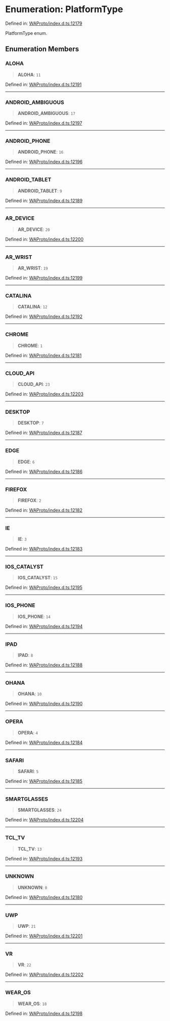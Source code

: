 # Enumeration: PlatformType

Defined in: [WAProto/index.d.ts:12179](https://github.com/Fokusdotid/Baileys/blob/58a03b5a49cf326e1050515994499cb0bb76662f/WAProto/index.d.ts#L12179)

PlatformType enum.

## Enumeration Members

### ALOHA

> **ALOHA**: `11`

Defined in: [WAProto/index.d.ts:12191](https://github.com/Fokusdotid/Baileys/blob/58a03b5a49cf326e1050515994499cb0bb76662f/WAProto/index.d.ts#L12191)

***

### ANDROID\_AMBIGUOUS

> **ANDROID\_AMBIGUOUS**: `17`

Defined in: [WAProto/index.d.ts:12197](https://github.com/Fokusdotid/Baileys/blob/58a03b5a49cf326e1050515994499cb0bb76662f/WAProto/index.d.ts#L12197)

***

### ANDROID\_PHONE

> **ANDROID\_PHONE**: `16`

Defined in: [WAProto/index.d.ts:12196](https://github.com/Fokusdotid/Baileys/blob/58a03b5a49cf326e1050515994499cb0bb76662f/WAProto/index.d.ts#L12196)

***

### ANDROID\_TABLET

> **ANDROID\_TABLET**: `9`

Defined in: [WAProto/index.d.ts:12189](https://github.com/Fokusdotid/Baileys/blob/58a03b5a49cf326e1050515994499cb0bb76662f/WAProto/index.d.ts#L12189)

***

### AR\_DEVICE

> **AR\_DEVICE**: `20`

Defined in: [WAProto/index.d.ts:12200](https://github.com/Fokusdotid/Baileys/blob/58a03b5a49cf326e1050515994499cb0bb76662f/WAProto/index.d.ts#L12200)

***

### AR\_WRIST

> **AR\_WRIST**: `19`

Defined in: [WAProto/index.d.ts:12199](https://github.com/Fokusdotid/Baileys/blob/58a03b5a49cf326e1050515994499cb0bb76662f/WAProto/index.d.ts#L12199)

***

### CATALINA

> **CATALINA**: `12`

Defined in: [WAProto/index.d.ts:12192](https://github.com/Fokusdotid/Baileys/blob/58a03b5a49cf326e1050515994499cb0bb76662f/WAProto/index.d.ts#L12192)

***

### CHROME

> **CHROME**: `1`

Defined in: [WAProto/index.d.ts:12181](https://github.com/Fokusdotid/Baileys/blob/58a03b5a49cf326e1050515994499cb0bb76662f/WAProto/index.d.ts#L12181)

***

### CLOUD\_API

> **CLOUD\_API**: `23`

Defined in: [WAProto/index.d.ts:12203](https://github.com/Fokusdotid/Baileys/blob/58a03b5a49cf326e1050515994499cb0bb76662f/WAProto/index.d.ts#L12203)

***

### DESKTOP

> **DESKTOP**: `7`

Defined in: [WAProto/index.d.ts:12187](https://github.com/Fokusdotid/Baileys/blob/58a03b5a49cf326e1050515994499cb0bb76662f/WAProto/index.d.ts#L12187)

***

### EDGE

> **EDGE**: `6`

Defined in: [WAProto/index.d.ts:12186](https://github.com/Fokusdotid/Baileys/blob/58a03b5a49cf326e1050515994499cb0bb76662f/WAProto/index.d.ts#L12186)

***

### FIREFOX

> **FIREFOX**: `2`

Defined in: [WAProto/index.d.ts:12182](https://github.com/Fokusdotid/Baileys/blob/58a03b5a49cf326e1050515994499cb0bb76662f/WAProto/index.d.ts#L12182)

***

### IE

> **IE**: `3`

Defined in: [WAProto/index.d.ts:12183](https://github.com/Fokusdotid/Baileys/blob/58a03b5a49cf326e1050515994499cb0bb76662f/WAProto/index.d.ts#L12183)

***

### IOS\_CATALYST

> **IOS\_CATALYST**: `15`

Defined in: [WAProto/index.d.ts:12195](https://github.com/Fokusdotid/Baileys/blob/58a03b5a49cf326e1050515994499cb0bb76662f/WAProto/index.d.ts#L12195)

***

### IOS\_PHONE

> **IOS\_PHONE**: `14`

Defined in: [WAProto/index.d.ts:12194](https://github.com/Fokusdotid/Baileys/blob/58a03b5a49cf326e1050515994499cb0bb76662f/WAProto/index.d.ts#L12194)

***

### IPAD

> **IPAD**: `8`

Defined in: [WAProto/index.d.ts:12188](https://github.com/Fokusdotid/Baileys/blob/58a03b5a49cf326e1050515994499cb0bb76662f/WAProto/index.d.ts#L12188)

***

### OHANA

> **OHANA**: `10`

Defined in: [WAProto/index.d.ts:12190](https://github.com/Fokusdotid/Baileys/blob/58a03b5a49cf326e1050515994499cb0bb76662f/WAProto/index.d.ts#L12190)

***

### OPERA

> **OPERA**: `4`

Defined in: [WAProto/index.d.ts:12184](https://github.com/Fokusdotid/Baileys/blob/58a03b5a49cf326e1050515994499cb0bb76662f/WAProto/index.d.ts#L12184)

***

### SAFARI

> **SAFARI**: `5`

Defined in: [WAProto/index.d.ts:12185](https://github.com/Fokusdotid/Baileys/blob/58a03b5a49cf326e1050515994499cb0bb76662f/WAProto/index.d.ts#L12185)

***

### SMARTGLASSES

> **SMARTGLASSES**: `24`

Defined in: [WAProto/index.d.ts:12204](https://github.com/Fokusdotid/Baileys/blob/58a03b5a49cf326e1050515994499cb0bb76662f/WAProto/index.d.ts#L12204)

***

### TCL\_TV

> **TCL\_TV**: `13`

Defined in: [WAProto/index.d.ts:12193](https://github.com/Fokusdotid/Baileys/blob/58a03b5a49cf326e1050515994499cb0bb76662f/WAProto/index.d.ts#L12193)

***

### UNKNOWN

> **UNKNOWN**: `0`

Defined in: [WAProto/index.d.ts:12180](https://github.com/Fokusdotid/Baileys/blob/58a03b5a49cf326e1050515994499cb0bb76662f/WAProto/index.d.ts#L12180)

***

### UWP

> **UWP**: `21`

Defined in: [WAProto/index.d.ts:12201](https://github.com/Fokusdotid/Baileys/blob/58a03b5a49cf326e1050515994499cb0bb76662f/WAProto/index.d.ts#L12201)

***

### VR

> **VR**: `22`

Defined in: [WAProto/index.d.ts:12202](https://github.com/Fokusdotid/Baileys/blob/58a03b5a49cf326e1050515994499cb0bb76662f/WAProto/index.d.ts#L12202)

***

### WEAR\_OS

> **WEAR\_OS**: `18`

Defined in: [WAProto/index.d.ts:12198](https://github.com/Fokusdotid/Baileys/blob/58a03b5a49cf326e1050515994499cb0bb76662f/WAProto/index.d.ts#L12198)
